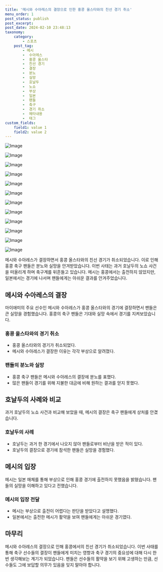 ```yaml
---
title: '메시와 수아레스의 결장으로 인한 홍콩 올스타와의 친선 경기 취소'
menu_order: 1
post_status: publish
post_excerpt: 
post_date: 2024-02-10 23:48:13
taxonomy:
    category:
        - 스포츠
    post_tag:
        - 메시
        -  수아레스
        -  홍콩 올스타
        -  친선 경기
        -  결장
        -  분노
        -  실망
        -  호날두
        -  노쇼
        -  부상
        -  일본
        -  팬들
        -  축구
        -  경기 취소
        -  메타내용
        -  태그
custom_fields:
    field1: value 1
    field2: value 2
---
```


![Image](https://imgnews.pstatic.net/image/411/2024/02/10/0000041431_001_20240210220206699.jpg?type=w647)

![Image](https://imgnews.pstatic.net/image/411/2024/02/10/0000041431_002_20240210220206734.jpg?type=w647)

![Image](https://imgnews.pstatic.net/image/411/2024/02/10/0000041431_006_20240210220206879.jpg?type=w647)

![Image](https://imgnews.pstatic.net/image/411/2024/02/10/0000041431_003_20240210220206772.jpg?type=w647)

![Image](https://imgnews.pstatic.net/image/411/2024/02/10/0000041431_004_20240210220206807.jpg?type=w647)

![Image](https://imgnews.pstatic.net/image/411/2024/02/10/0000041431_005_20240210220206842.jpg?type=w647)

![Image](https://imgnews.pstatic.net/image/411/2024/02/10/0000041431_011_20240210220207070.jpg?type=w647)

![Image](https://imgnews.pstatic.net/image/411/2024/02/10/0000041431_012_20240210220207112.jpg?type=w647)

![Image](https://imgnews.pstatic.net/image/411/2024/02/10/0000041431_009_20240210220206983.jpg?type=w647)

![Image](https://imgnews.pstatic.net/image/411/2024/02/10/0000041431_010_20240210220207022.jpg?type=w647)

![Image](https://imgnews.pstatic.net/image/411/2024/02/10/0000041431_007_20240210220206914.jpg?type=w647)

![Image](https://imgnews.pstatic.net/image/411/2024/02/10/0000041431_008_20240210220206947.jpg?type=w647)

메시와 수아레스가 결장하면서 홍콩 올스타와의 친선 경기가 취소되었습니다. 이로 인해 홍콩 축구 팬들은 분노와 실망을 안겨받았습니다. 이번 사태는 과거 호날두의 노쇼 사건을 떠올리게 하며 축구계를 뒤흔들고 있습니다. 메시는 홍콩에서는 출전하지 않았지만, 일본에서는 경기에 나서며 팬들에게는 아쉬운 결과를 안겨주었습니다.
## 메시와 수아레스의 결장
마이애미의 주요 선수인 메시와 수아레스가 홍콩 올스타와의 경기에 결장하면서 팬들은 큰 실망을 경험했습니다. 홍콩의 축구 팬들은 기대와 실망 속에서 경기를 지켜보았습니다. 
### 홍콩 올스타와의 경기 취소
- 홍콩 올스타와의 경기가 취소되었다.
- 메시와 수아레스가 결장한 이유는 각각 부상으로 알려졌다.
### 팬들의 분노와 실망
- 홍콩 축구 팬들은 메시와 수아레스의 결장에 분노를 표했다.
- 많은 팬들이 경기를 위해 지불한 대금에 비해 원하는 결과를 얻지 못했다.
## 호날두의 사례와 비교
과거 호날두의 노쇼 사건과 비교해 보았을 때, 메시의 결장은 축구 팬들에게 상처를 안겼습니다.
### 호날두의 사례
- 호날두는 과거 한 경기에서 나오지 않아 팬들로부터 비난을 받은 적이 있다.
- 호날두의 결장으로 경기에 참석한 팬들은 실망을 경험했다.
## 메시의 입장
메시는 일본 매체를 통해 부상으로 인해 홍콩 경기에 출전하지 못했음을 밝혔습니다. 팬들의 실망을 이해하고 있다고 전했습니다.
### 메시의 입장 전달
- 메시는 부상으로 출전이 어렵다는 판단을 받았다고 설명했다.
- 일본에서는 출전한 메시가 활약을 보여 팬들에게는 아쉬운 경기였다.
## 마무리
메시와 수아레스의 결장으로 인해 홍콩에서의 친선 경기가 취소되었습니다. 이번 사태를 통해 축구 선수들의 결장이 팬들에게 미치는 영향과 축구 경기의 중요성에 대해 다시 한번 생각해보는 계기가 되었습니다. 팬들은 선수들의 활약을 보기 위해 고생하는 만큼, 선수들도 그에 보답할 의무가 있음을 잊지 말아야 합니다.
